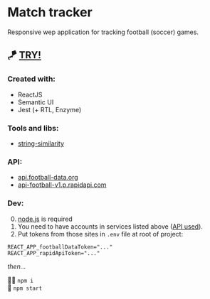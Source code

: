 # Match tracker

Responsive wep application for tracking football (soccer) games.  
## 🪁 [TRY!](https://match-aggregator.herokuapp.com/)

### Created with:
+ ReactJS
+ Semantic UI
+ Jest (+ RTL, Enzyme)

### Tools and libs:
+ [string-similarity](https://github.com/aceakash/string-similarity)

### API:
- [api.football-data.org]()
- [api-football-v1.p.rapidapi.com]()

### Dev:
0. [node.js](https://nodejs.org/en/) is required
1. You need to have accounts in services listed above ([API used](#api-used)).
2. Put tokens from those sites in `.env` file at root of project:
```
REACT_APP_footballDataToken="..."
REACT_APP_rapidApiToken="..."
```
*then...*

 👨‍💻 `npm i` \
🚀 `npm start`
